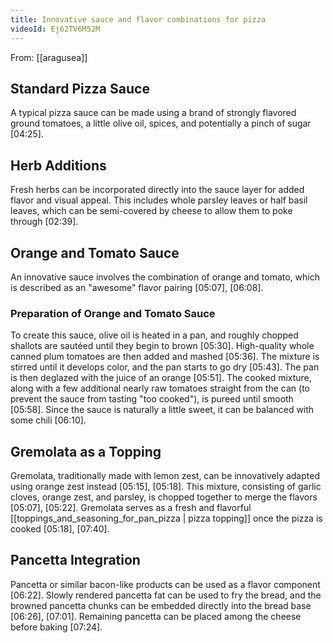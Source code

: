 ```yaml
---
title: Innovative sauce and flavor combinations for pizza
videoId: Ej62TV6M52M
---
```


From: [[aragusea]] <br/> 

## Standard Pizza Sauce

A typical pizza sauce can be made using a brand of strongly flavored ground tomatoes, a little olive oil, spices, and potentially a pinch of sugar <a class="yt-timestamp" data-t="04:25">[04:25]</a>.

## Herb Additions

Fresh herbs can be incorporated directly into the sauce layer for added flavor and visual appeal. This includes whole parsley leaves or half basil leaves, which can be semi-covered by cheese to allow them to poke through <a class="yt-timestamp" data-t="02:39">[02:39]</a>.

## Orange and Tomato Sauce

An innovative sauce involves the combination of orange and tomato, which is described as an "awesome" flavor pairing <a class="yt-timestamp" data-t="05:07">[05:07]</a>, <a class="yt-timestamp" data-t="06:08">[06:08]</a>.

### Preparation of Orange and Tomato Sauce

To create this sauce, olive oil is heated in a pan, and roughly chopped shallots are sautéed until they begin to brown <a class="yt-timestamp" data-t="05:30">[05:30]</a>. High-quality whole canned plum tomatoes are then added and mashed <a class="yt-timestamp" data-t="05:36">[05:36]</a>. The mixture is stirred until it develops color, and the pan starts to go dry <a class="yt-timestamp" data-t="05:43">[05:43]</a>. The pan is then deglazed with the juice of an orange <a class="yt-timestamp" data-t="05:51">[05:51]</a>. The cooked mixture, along with a few additional nearly raw tomatoes straight from the can (to prevent the sauce from tasting "too cooked"), is pureed until smooth <a class="yt-timestamp" data-t="05:58">[05:58]</a>. Since the sauce is naturally a little sweet, it can be balanced with some chili <a class="yt-timestamp" data-t="06:10">[06:10]</a>.

## Gremolata as a Topping

Gremolata, traditionally made with lemon zest, can be innovatively adapted using orange zest instead <a class="yt-timestamp" data-t="05:15">[05:15]</a>, <a class="yt-timestamp" data-t="05:18">[05:18]</a>. This mixture, consisting of garlic cloves, orange zest, and parsley, is chopped together to merge the flavors <a class="yt-timestamp" data-t="05:07">[05:07]</a>, <a class="yt-timestamp" data-t="05:22">[05:22]</a>. Gremolata serves as a fresh and flavorful [[toppings_and_seasoning_for_pan_pizza | pizza topping]] once the pizza is cooked <a class="yt-timestamp" data-t="05:18">[05:18]</a>, <a class="yt-timestamp" data-t="07:40">[07:40]</a>.

## Pancetta Integration

Pancetta or similar bacon-like products can be used as a flavor component <a class="yt-timestamp" data-t="06:22">[06:22]</a>.
Slowly rendered pancetta fat can be used to fry the bread, and the browned pancetta chunks can be embedded directly into the bread base <a class="yt-timestamp" data-t="06:26">[06:26]</a>, <a class="yt-timestamp" data-t="07:01">[07:01]</a>. Remaining pancetta can be placed among the cheese before baking <a class="yt-timestamp" data-t="07:24">[07:24]</a>.